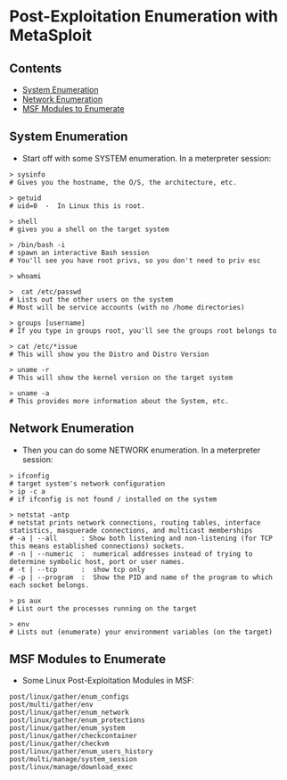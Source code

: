 # Post-Exploitation Enumeration with MetaSploit

## Contents
- [System Enumeration](#system-enumeration)
- [Network Enumeration](#network-enumeration)
- [MSF Modules to Enumerate](#msf-modules-to-enumerate)

## System Enumeration
- Start off with some SYSTEM enumeration. In a meterpreter session: 
```
> sysinfo
# Gives you the hostname, the O/S, the architecture, etc.

> getuid
# uid=0  -  In Linux this is root.

> shell
# gives you a shell on the target system

> /bin/bash -i
# spawn an interactive Bash session
# You'll see you have root privs, so you don't need to priv esc

> whoami

>  cat /etc/passwd
# Lists out the other users on the system 
# Most will be service accounts (with no /home directories)

> groups [username]
# If you type in groups root, you'll see the groups root belongs to

> cat /etc/*issue
# This will show you the Distro and Distro Version

> uname -r
# This will show the kernel version on the target system

> uname -a 
# This provides more information about the System, etc. 
```

## Network Enumeration
- Then you can do some NETWORK enumeration. In a meterpreter session:
```
> ifconfig   
# target system's network configuration
> ip -c a
# if ifconfig is not found / installed on the system

> netstat -antp
# netstat prints network connections, routing tables, interface statistics, masquerade connections, and multicast memberships 
# -a | --all      : Show both listening and non-listening (for TCP this means established connections) sockets.
# -n | --numeric  :  numerical addresses instead of trying to determine symbolic host, port or user names.
# -t | --tcp      :  show tcp only 
# -p | --program  :  Show the PID and name of the program to which each socket belongs.

> ps aux
# List ourt the processes running on the target

> env
# Lists out (enumerate) your environment variables (on the target)
```

## MSF Modules to Enumerate
- Some Linux Post-Exploitation Modules in MSF: 
```
post/linux/gather/enum_configs
post/multi/gather/env
post/linux/gather/enum_network
post/linux/gather/enum_protections
post/linux/gather/enum_system
post/linux/gather/checkcontainer
post/linux/gather/checkvm
post/linux/gather/enum_users_history
post/multi/manage/system_session
post/linux/manage/download_exec
```
